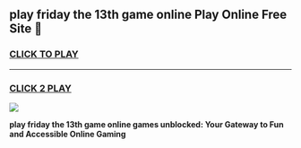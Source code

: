 
## play friday the 13th game online Play Online Free Site 👋
<h3>
<a href="https://download.freeplayer.one?title=play_friday_the_13th_game_online&ref=21F">CLICK TO PLAY</a></h3>
<hr>

<h3>
<a href="https://download.freeplayer.one?title=play_friday_the_13th_game_online&ref=21F">CLICK 2 PLAY</a>
  
</h3>

<a href="https://download.freeplayer.one?title=play_friday_the_13th_game_online&ref=21F"><img src="https://cdnb.artstation.com/p/assets/images/images/032/539/853/original/anto-thomas-button-gif.gif"></a>


**play friday the 13th game online games unblocked: Your Gateway to Fun and Accessible Online Gaming**
